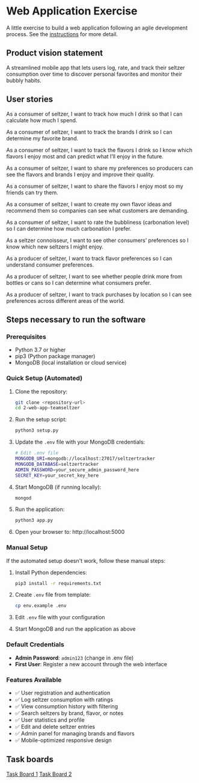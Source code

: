 # Web Application Exercise

A little exercise to build a web application following an agile development process. See the [instructions](instructions.md) for more detail.

## Product vision statement

A streamlined mobile app that lets users log, rate, and track their seltzer consumption over time to discover personal favorites and monitor their bubbly habits.

## User stories

As a consumer of seltzer, I want to track how much I drink so that I can calculate how much I spend.

As a consumer of seltzer, I want to track the brands I drink so I can determine my favorite brand.

As a consumer of seltzer, I want to track the flavors I drink so I know which flavors I enjoy most and can predict what I’ll enjoy in the future.

As a consumer of seltzer, I want to share my preferences so producers can see the flavors and brands I enjoy and improve their quality.

As a consumer of seltzer, I want to share the flavors I enjoy most so my friends can try them.

As a consumer of seltzer, I want to create my own flavor ideas and recommend them so companies can see what customers are demanding.

As a consumer of seltzer, I want to rate the bubbliness (carbonation level) so I can determine how much carbonation I prefer.

As a seltzer connoisseur, I want to see other consumers’ preferences so I know which new seltzers I might enjoy.

As a producer of seltzer, I want to track flavor preferences so I can understand consumer preferences.

As a producer of seltzer, I want to see whether people drink more from bottles or cans so I can determine what consumers prefer.

As a producer of seltzer, I want to track purchases by location so I can see preferences across different areas of the world.

## Steps necessary to run the software

### Prerequisites
- Python 3.7 or higher
- pip3 (Python package manager)
- MongoDB (local installation or cloud service)

### Quick Setup (Automated)
1. Clone the repository:
   ```bash
   git clone <repository-url>
   cd 2-web-app-teamseltzer
   ```

2. Run the setup script:
   ```bash
   python3 setup.py
   ```

3. Update the `.env` file with your MongoDB credentials:
   ```bash
   # Edit .env file
   MONGODB_URI=mongodb://localhost:27017/seltzertracker
   MONGODB_DATABASE=seltzertracker
   ADMIN_PASSWORD=your_secure_admin_password_here
   SECRET_KEY=your_secret_key_here
   ```

4. Start MongoDB (if running locally):
   ```bash
   mongod
   ```

5. Run the application:
   ```bash
   python3 app.py
   ```

6. Open your browser to: http://localhost:5000

### Manual Setup
If the automated setup doesn't work, follow these manual steps:

1. Install Python dependencies:
   ```bash
   pip3 install -r requirements.txt
   ```

2. Create `.env` file from template:
   ```bash
   cp env.example .env
   ```

3. Edit `.env` file with your configuration

4. Start MongoDB and run the application as above

### Default Credentials
- **Admin Password**: `admin123` (change in .env file)
- **First User**: Register a new account through the web interface

### Features Available
- ✅ User registration and authentication
- ✅ Log seltzer consumption with ratings
- ✅ View consumption history with filtering
- ✅ Search seltzers by brand, flavor, or notes
- ✅ User statistics and profile
- ✅ Edit and delete seltzer entries
- ✅ Admin panel for managing brands and flavors
- ✅ Mobile-optimized responsive design

## Task boards
[Task Board 1](https://github.com/orgs/swe-students-fall2025/projects/23)
[Task Board 2](https://github.com/orgs/swe-students-fall2025/projects/73)
